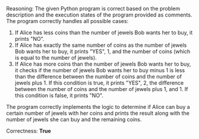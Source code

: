 Reasoning: The given Python program is correct based on the problem description and the execution states of the program provided as comments. The program correctly handles all possible cases:

1. If Alice has less coins than the number of jewels Bob wants her to buy, it prints "NO".
2. If Alice has exactly the same number of coins as the number of jewels Bob wants her to buy, it prints "YES", 1, and the number of coins (which is equal to the number of jewels).
3. If Alice has more coins than the number of jewels Bob wants her to buy, it checks if the number of jewels Bob wants her to buy minus 1 is less than the difference between the number of coins and the number of jewels plus 1. If this condition is true, it prints "YES", 2, the difference between the number of coins and the number of jewels plus 1, and 1. If this condition is false, it prints "NO".

The program correctly implements the logic to determine if Alice can buy a certain number of jewels with her coins and prints the result along with the number of jewels she can buy and the remaining coins.

Correctness: **True**